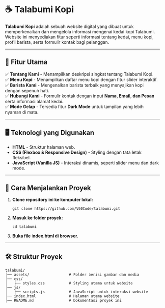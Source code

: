 # ☕ Talabumi Kopi

**Talabumi Kopi** adalah sebuah website digital yang dibuat untuk memperkenalkan dan mengelola informasi mengenai kedai kopi Talabumi. Website ini menyediakan fitur seperti informasi tentang kedai, menu kopi, profil barista, serta formulir kontak bagi pelanggan.

---

## 🎯 **Fitur Utama**
✅ **Tentang Kami** - Menampilkan deskripsi singkat tentang Talabumi Kopi.  
✅ **Menu Kopi** - Menampilkan daftar menu kopi dengan fitur slider interaktif.  
✅ **Barista Kami** - Mengenalkan barista terbaik yang menyajikan kopi dengan sepenuh hati.  
✅ **Hubungi Kami** - Formulir kontak dengan input **Nama, Email, dan Pesan** serta        informasi alamat kedai.  
✅ **Mode Gelap** - Tersedia fitur **Dark Mode** untuk tampilan yang lebih nyaman di mata.  

---

## 🖥️ **Teknologi yang Digunakan**
- **HTML** - Struktur halaman web.
- **CSS (Flexbox & Responsive Design)** - Styling dengan tata letak fleksibel.
- **JavaScript (Vanilla JS)** - Interaksi dinamis, seperti slider menu dan dark mode.

---


## 🚀 **Cara Menjalankan Proyek**
1. **Clone repository ini ke komputer lokal:**
   ```
   git clone https://github.com/V60Code/talabumi.git
    ```
2. **Masuk ke folder proyek:**
    ```
    cd talabumi
    ````
3. **Buka file index.html di browser.**

---

## 🛠️ **Struktur Proyek**
```
talabumi/
│── assets/                  # Folder berisi gambar dan media
│── css/
│   ├── styles.css           # Styling utama untuk website
│── js/
│   ├── scripts.js           # JavaScript untuk interaksi website
│── index.html               # Halaman utama website
│── README.md                # Dokumentasi proyek ini
```
